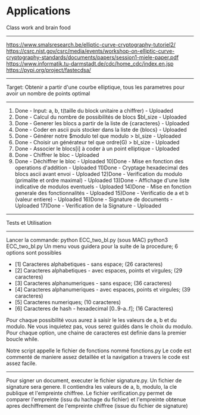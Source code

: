 # Applications
Class work and brain food
____________________________________________________________________________________________________________
https://www.smalsresearch.be/elliptic-curve-cryptography-tutoriel2/
https://csrc.nist.gov/csrc/media/events/workshop-on-elliptic-curve-cryptography-standards/documents/papers/session1-miele-paper.pdf
https://www.informatik.tu-darmstadt.de/cdc/home_cdc/index.en.jsp
https://pypi.org/project/fastecdsa/
____________________________________________________________________________________________________________
Target: Obtenir a partir d'une courbe elliptique, tous les parametres pour avoir un nombre de points optimal
____________________________________________________________________________________________________________
1) Done - Input: a, b, t(taille du block unitaire a chiffrer)	  - Uploaded 
2) Done - Calcul du nombre de possibilités de blocs $bl_size      - Uploaded
3) Done - Generer les blocs a partir de la liste de {caracteres}  - Uploaded
4) Done - Coder en ascii puis stocker dans la liste de {blocs}    - Uploaded
5) Done - Générer notre $modulo tel que modulo > bl_size          - Uploaded
6) Done - Choisir un générateur tel que ordre(G) > bl_size		  - Uploaded		
7) Done - Associer le blocs[i] à coder à un point elliptique      - Uploaded
8) Done - Chiffrer le bloc                                        - Uploaded
9) Done - Déchiffrer le bloc                                      - Uploaded
10)Done - Mise en fonction des operations d'addition			  - Uploaded
11)Done - Cryptage hexadecimal des blocs ascii avant envoi		  - Uploaded
12)Done - Verification du modulo (primalite et ordre maximal)	  - Uploaded
13)Done - Affichage d'une liste indicative de modulos eventuels   - Uploaded
14)Done - Mise en fonction generale des fonctionnalités			  - Uploaded
15)Done - Verificatio de a et b (valeur entiere) 				  - Uploaded
16)Done - Signature de documents								  - Uploaded
17)Done - Verification de la Signature 							  - Uploaded
____________________________________________________________________________________________________________
Tests et Utilisation
____________________________________________________________________________________________________________
Lancer la commande:			python ECC_two_bl.py
		(sous MAC)			python3 ECC_two_bl.py
Un menu vous guidera pour la suite de la procedure; 6 options sont possibles 

 - [1] Caracteres alphabetiques - sans espace; (26 caracteres)
 - [2] Caracteres alphabetiques - avec espaces, points et virgules; (29 caracteres)
 - [3] Caracteres alphanumeriques - sans espace; (36 caracteres)
 - [4] Caracteres alphanumeriques - avec espaces, points et virgules; (39 caracteres)
 - [5] Caracteres numeriques; (10 caracteres)
 - [6] Caracteres de hash - hexadecimal [0..9-a..f]; (16 Caracteres)

Pour chaque possibilité vous aurez à saisir le les valeurs de a, b et du modulo.
Ne vous inquietez pas, vous serez guidés dans le choix du modulo.
Pour chaque option, une chaine de caracteres est definie dans la premier boucle while.

Notre script appelle le fichier de fonctions nommé fonctions.py
Le code est commenté de maniere assez detaillée et la navigation a travers le code est assez facile.
____________________________________________________________________________________________________________
Pour signer un document, executer le fichier signature.py. Un fichier de signature sera genere.
Il contiendra les valeurs de a, b, modulo, la cle publique et l'empreinte chiffree.
Le fichier verification.py permet de comparer l'empreinte (issu du hachage du fichier) et l'empreinte 
obtenue apres dechiffrement de l'empreinte chiffree (issue du fichier de signature)
